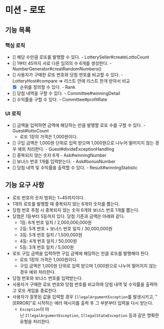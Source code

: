 # 미션 - 로또
## 기능 목록
### 핵심 로직
- [] 해당 수만큼 로또를 발행할 수 있다. - LotterySeller#createLottoCount
- [] 1부터 45까지 서로 다른 임의의 수 6개를 생성한다. - NumberGenerator#creatRandomNumbers()
- [] 사용자가 구매한 로또 번호와 당첨 번호를 비교할 수 있다. - LotteryHost#compare => 리스트 안에 리스트 한개 받아서 비교
  - [X] 순위를 정의할 수 있다. - Rank
- [] 당첨 내역을 구할 수 있다. - Committee#winningDetail
- [] 수익률을 구할 수 있다. - Committee#profitRate
### UI 로직
- [] 금액을 입력하면 금액에 해당하는 만큼 발행할 로또 수를 구할 수 있다. - Guest#lottoCount
    - 로또 1장의 가격은 1,000원이다.
- [] 구입 금액은 1,000원 단위로 입력 받으며 1,000원으로 나누어 떨어지지 않는 경우 예외 처리한다. - Guest#divideExceptionHandling
- [] 중복되지 않는 숫자 6개 - Ask#winningNumber
- [] 보너스 번호 1개를 입력받는다. - Ask#bonusNumber
- [] 당첨 내역 및 수익률을 출력할 수 있다. - Result#winningStatistic
## 기능 요구 사항
- 로또 번호의 숫자 범위는 1~45까지이다.
- 1개의 로또를 발행할 때 중복되지 않는 6개의 숫자를 뽑는다.
- 당첨 번호 추첨 시 중복되지 않는 숫자 6개와 보너스 번호 1개를 뽑는다.
- 당첨은 1등부터 5등까지 있다. 당첨 기준과 금액은 아래와 같다.
    - 1등: 6개 번호 일치 / 2,000,000,000원
    - 2등: 5개 번호 + 보너스 번호 일치 / 30,000,000원
    - 3등: 5개 번호 일치 / 1,500,000원
    - 4등: 4개 번호 일치 / 50,000원
    - 5등: 3개 번호 일치 / 5,000원
- 로또 구입 금액을 입력하면 구입 금액에 해당하는 만큼 로또를 발행해야 한다.
  - 로또 1장의 가격은 1,000원이다.
  - 구입 금액은 1,000원 단위로 입력 받으며 1,000원으로 나누어 떨어지지 않는 경우 예외 처리한다.
- 당첨 번호와 보너스 번호를 입력받는다.
- 사용자가 구매한 로또 번호와 당첨 번호를 비교하여 당첨 내역 및 수익률을 출력하고 로또 게임을 종료한다.
- 사용자가 잘못된 값을 입력할 경우 `IllegalArgumentException`를 발생시키고, "[ERROR]"로 시작하는 에러 메시지를 출력 후 그 부분부터 입력을 다시 받는다.
    - `Exception`이 아닌 `IllegalArgumentException`, `IllegalStateException` 등과 같은 명확한 유형을 처리한다.